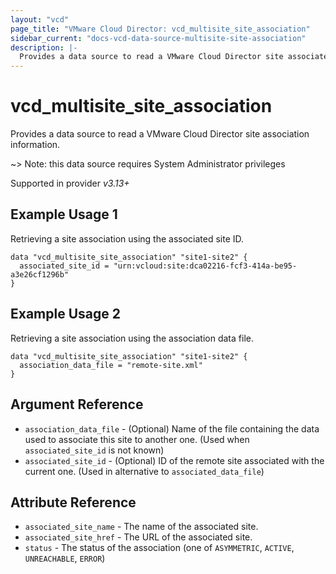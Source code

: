 ```yaml
---
layout: "vcd"
page_title: "VMware Cloud Director: vcd_multisite_site_association"
sidebar_current: "docs-vcd-data-source-multisite-site-association"
description: |-
  Provides a data source to read a VMware Cloud Director site associated with the current site.
---
```


# vcd\_multisite\_site\_association

Provides a data source to read a VMware Cloud Director site association information.

~> Note: this data source requires System Administrator privileges

Supported in provider *v3.13+*

## Example Usage 1

Retrieving a site association using the associated site ID.

```hcl
data "vcd_multisite_site_association" "site1-site2" {
  associated_site_id = "urn:vcloud:site:dca02216-fcf3-414a-be95-a3e26cf1296b"
}
```

## Example Usage 2

Retrieving a site association using the association data file.

```hcl
data "vcd_multisite_site_association" "site1-site2" {
  association_data_file = "remote-site.xml"
}
```

## Argument Reference

* `association_data_file` - (Optional) Name of the file containing the data used to associate this site to another one.
  (Used when `associated_site_id` is not known)
* `associated_site_id` - (Optional) ID of the remote site associated with the current one. (Used in alternative to
  `associated_data_file`)


## Attribute Reference

* `associated_site_name` - The name of the associated site.
* `associated_site_href` - The URL of the associated site.
* `status` - The status of the association (one of `ASYMMETRIC`, `ACTIVE`, `UNREACHABLE`, `ERROR`)
